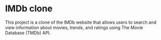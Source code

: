 # IMDb clone
This project is a clone of the IMDb website that allows users to search and view information about movies, trends, and ratings using The Movie Database (TMDb) API.
